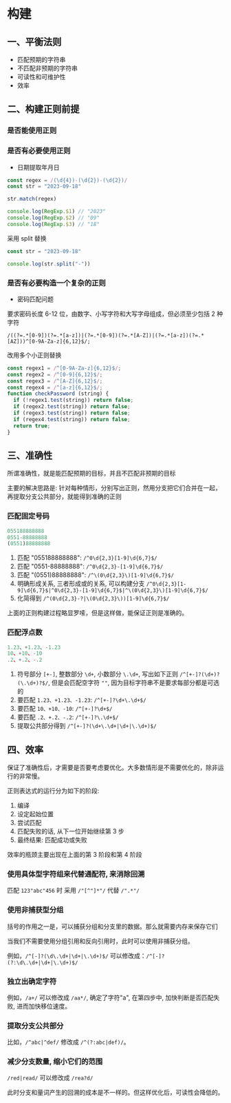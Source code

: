 # 构建
## 一、平衡法则
- 匹配预期的字符串
- 不匹配非预期的字符串
- 可读性和可维护性
- 效率

## 二、构建正则前提
### 是否能使用正则
### 是否有必要使用正则
- 日期提取年月日
```js
const regex = /(\d{4})-(\d{2})-(\d{2})/
const str = "2023-09-18"

str.match(regex)

console.log(RegExp.$1) // "2023"
console.log(RegExp.$2) // "09"
console.log(RegExp.$3) // "18"
```
采用 split 替换
```js
const str = "2023-09-18"

console.log(str.split("-"))
```
### 是否有必要构造一个复杂的正则
- 密码匹配问题
  
要求密码长度 6-12 位，由数字、小写字符和大写字母组成，但必须至少包括 2 种字符

`/((?=.*[0-9])(?=.*[a-z])|(?=.*[0-9])(?=.*[A-Z])|(?=.*[a-z])(?=.*[AZ]))^[0-9A-Za-z]{6,12}$/;`

改用多个小正则替换
```js
const regex1 = /^[0-9A-Za-z]{6,12}$/;
const regex2 = /^[0-9]{6,12}$/;
const regex3 = /^[A-Z]{6,12}$/;
const regex4 = /^[a-z]{6,12}$/;
function checkPassword (string) {
  if (!regex1.test(string)) return false;
  if (regex2.test(string)) return false;
  if (regex3.test(string)) return false;
  if (regex4.test(string)) return false;
  return true;
}
```

## 三、准确性
所谓准确性，就是能匹配预期的目标，并且不匹配非预期的目标

主要的解决思路是: 针对每种情形，分别写出正则，然用分支把它们合并在一起，再提取分支公共部分，就能得到准确的正则

### 匹配固定号码
```js
055188888888
0551-88888888
(0551)88888888
```
1. 匹配 "055188888888": `/^0\d{2,3}[1-9]\d{6,7}$/`
2. 匹配 "0551-88888888": `/^0\d{2,3}-[1-9]\d{6,7}$/`
3. 匹配 "(0551)88888888": `/^\(0\d{2,3}\)[1-9]\d{6,7}$/`
4. 明确形成关系, 三者形成或的关系, 可以构建分支 `/^0\d{2,3}[1-9]\d{6,7}$|^0\d{2,3}-[1-9]\d{6,7}$|^\(0\d{2,3}\)[1-9]\d{6,7}$/`
5. 化简得到 `/^(0\d{2,3}-?|\(0\d{2,3}\))[1-9]\d{6,7}$/`

上面的正则构建过程略显罗嗦，但是这样做，能保证正则是准确的。

### 匹配浮点数
```js
1.23、+1.23、-1.23
10、+10、-10
.2、+.2、-.2
```
1. 符号部分 `[+-]`, 整数部分 `\d+`, 小数部分 `\.\d+`, 写出如下正则 `/^[+-]?(\d+)?(\.\d+)?$/`, 但是会匹配空字符 `""`, 因为目标字符串不是要求每部分都是可选的
2. 要匹配 `1.23、+1.23、-1.23`: `/^[+-]?\d+\.\d+$/`
3. 要匹配 `10、+10、-10`: `/^[+-]?\d+$/`
4. 要匹配 `.2、+.2、-.2`: `/^[+-]?\.\d+$/`
5. 提取公共部分得到 `/^[+-]?(\d+\.\d+|\d+|\.\d+)$/`


## 四、效率 
保证了准确性后，才需要是否要考虑要优化。大多数情形是不需要优化的，除非运行的非常慢。

正则表达式的运行分为如下的阶段:
1. 编译
2. 设定起始位置
3. 尝试匹配
4. 匹配失败的话, 从下一位开始继续第 3 步
5. 最终结果: 匹配成功或失败

效率的瓶颈主要出现在上面的第 3 阶段和第 4 阶段

### 使用具体型字符组来代替通配符, 来消除回溯
匹配 `123"abc"456` 时 采用 `/"[^"]*"/` 代替 `/".*"/`

### 使用非捕获型分组
括号的作用之一是，可以捕获分组和分支里的数据。那么就需要内存来保存它们

当我们不需要使用分组引用和反向引用时，此时可以使用非捕获分组。

例如，`/^[-]?(\d\.\d+|\d+|\.\d+)$/` 可以修改成：`/^[-]?(?:\d\.\d+|\d+|\.\d+)$/`

### 独立出确定字符
例如，`/a+/` 可以修改成 `/aa*/`, 确定了字符"a", 在第四步中, 加快判断是否匹配失败, 进而加快移位速度。

### 提取分支公共部分
比如，`/^abc|^def/` 修改成 `/^(?:abc|def)/`。

### 减少分支数量, 缩小它们的范围
`/red|read/` 可以修改成 `/rea?d/`

此时分支和量词产生的回溯的成本是不一样的。但这样优化后，可读性会降低的。
